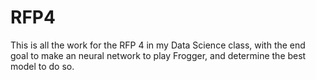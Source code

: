 # RFP4
This is all the work for the RFP 4 in my Data Science class, with the end goal to make an neural network to play Frogger, and determine the best model to do so.
